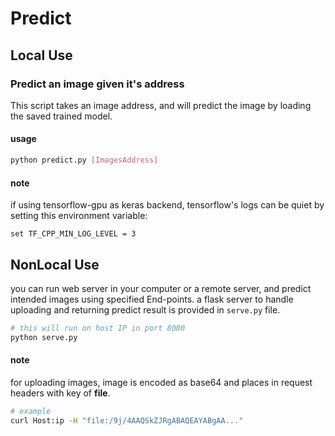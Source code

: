 # Predict

## Local Use

### Predict an image given it's address

This script takes an image address, and will predict the image by loading the saved trained model.

#### usage

```bash
python predict.py [ImagesAddress]
```

#### note

if using tensorflow-gpu as keras backend,
tensorflow's logs can be quiet by setting this environment variable:

```CMD
set TF_CPP_MIN_LOG_LEVEL = 3
```

## NonLocal Use

you can run web server in your computer or a remote server, and predict intended images using specified End-points.
a flask server to handle uploading and returning predict result is provided in ```serve.py``` file.

```bash
# this will run on host IP in port 8080
python serve.py
```

#### note 

for uploading images, image is encoded as base64 and places in request headers with key of **file**.

```bash
# example
curl Host:ip -H "file:/9j/4AAQSkZJRgABAQEAYABgAA..."
```